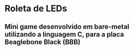 # **Roleta de LEDs**  

## Mini game desenvolvido em bare-metal utilizando a linguagem C, para a placa Beaglebone Black (BBB)
